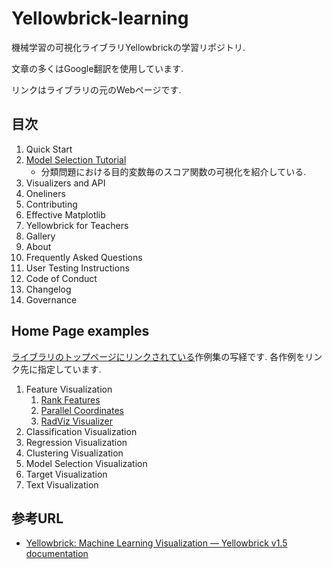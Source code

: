 # Yellowbrick-learning
機械学習の可視化ライブラリYellowbrickの学習リポジトリ.

文章の多くはGoogle翻訳を使用しています.

リンクはライブラリの元のWebページです.

## 目次
1. Quick Start
1. [Model Selection Tutorial](https://www.scikit-yb.org/en/latest/tutorial.html)
    * 分類問題における目的変数毎のスコア関数の可視化を紹介している.
1. Visualizers and API
1. Oneliners
1. Contributing
1. Effective Matplotlib
1. Yellowbrick for Teachers
1. Gallery
1. About
1. Frequently Asked Questions
1. User Testing Instructions
1. Code of Conduct
1. Changelog
1. Governance



## Home Page examples
[ライブラリのトップページにリンクされている](https://www.scikit-yb.org/en/latest/index.html#visualizers)作例集の写経です.
各作例をリンク先に指定しています.
1. Feature Visualization
    1. [Rank Features](https://www.scikit-yb.org/en/latest/api/features/rankd.html#module-yellowbrick.features.rankd)
    1. [Parallel Coordinates](https://www.scikit-yb.org/en/latest/api/features/pcoords.html)
    1. [RadViz Visualizer](https://www.scikit-yb.org/en/latest/api/features/radviz.html)
1. Classification Visualization
1. Regression Visualization
1. Clustering Visualization
1. Model Selection Visualization
1. Target Visualization
1. Text Visualization


## 参考URL
* [Yellowbrick: Machine Learning Visualization — Yellowbrick v1.5 documentation](https://www.scikit-yb.org/en/latest/index.html)

